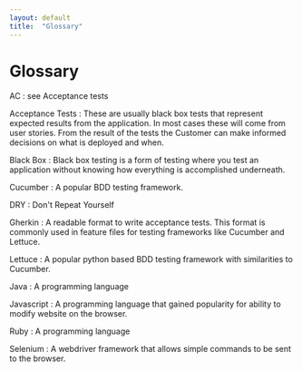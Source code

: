 ```yaml
---
layout: default
title:  "Glossary"
---
```

# Glossary

AC
: see Acceptance tests

Acceptance Tests
: These are usually black box tests that represent expected results
from the application.  In most cases these will come from user stories.  From
the result of the tests the Customer can make informed decisions on what is
deployed and when.

Black Box
: Black box testing is a form of testing where you test an application
without knowing how everything is accomplished underneath.  

Cucumber
: A popular BDD testing framework.

DRY
: Don't Repeat Yourself

Gherkin
: A readable format to write acceptance tests.  This format is commonly
used in feature files for testing frameworks like Cucumber and Lettuce.

Lettuce
: A popular python based BDD testing framework with similarities to
Cucumber.

Java
: A programming language

Javascript
: A programming language that gained popularity for ability to modify
website on the browser.

Ruby
: A programming language

Selenium
: A webdriver framework that allows simple commands to be sent to the
browser.
